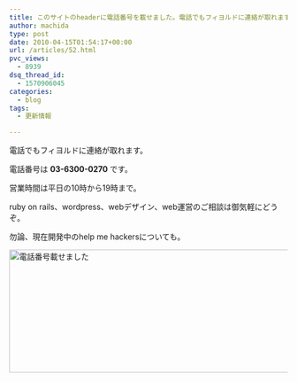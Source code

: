 ```yaml
---
title: このサイトのheaderに電話番号を載せました。電話でもフィヨルドに連絡が取れます。
author: machida
type: post
date: 2010-04-15T01:54:17+00:00
url: /articles/52.html
pvc_views:
  - 8939
dsq_thread_id:
  - 1570906045
categories:
  - blog
tags:
  - 更新情報

---
```

電話でもフィヨルドに連絡が取れます。
  
電話番号は **03-6300-0270** です。
  
営業時間は平日の10時から19時まで。
  
ruby on rails、wordpress、webデザイン、web運営のご相談は御気軽にどうぞ。
  
勿論、現在開発中のhelp me hackersについても。

<p class="center">
  <a href="http://fjord.jp/wp-content/uploads/2010/04/header.jpg"><img src="http://fjord.jp/wp-content/uploads/2010/04/header-530x222.jpg" alt="電話番号載せました" title="電話番号載せました" width="530" height="222" class="alignnone size-medium wp-image-53" /></a>
</p>